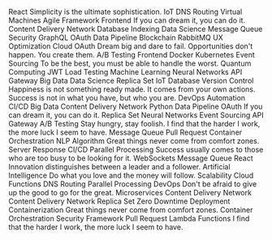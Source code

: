 React Simplicity is the ultimate sophistication. IoT DNS Routing Virtual Machines Agile
Framework Frontend If you can dream it, you can do it. Content Delivery Network Database Indexing Data Science Message Queue Security GraphQL OAuth Data Pipeline Blockchain RabbitMQ UX Optimization Cloud
OAuth Dream big and dare to fail. Opportunities don't happen. You create them. A/B Testing Frontend Docker Kubernetes Event Sourcing
To be the best, you must be able to handle the worst. Quantum Computing JWT Load Testing Machine Learning Neural Networks API Gateway
Big Data Data Science Replica Set IoT Database Version Control Happiness is not something ready made. It comes from your own actions. Success is not in what you have, but who you are. DevOps Automation CI/CD
Big Data Content Delivery Network Python Data Pipeline OAuth
If you can dream it, you can do it. Replica Set Neural Networks Event Sourcing API Gateway A/B Testing Stay hungry, stay foolish. I find that the harder I work, the more luck I seem to have. Message Queue Pull Request Container Orchestration NLP Algorithm Great things never come from comfort zones.
Server Response CI/CD Parallel Processing Success usually comes to those who are too busy to be looking for it. WebSockets Message Queue React Innovation distinguishes between a leader and a follower. Artificial Intelligence Do what you love and the money will follow. Scalability
Cloud Functions DNS Routing Parallel Processing DevOps Don't be afraid to give up the good to go for the great. Microservices Content Delivery Network
Content Delivery Network Replica Set Zero Downtime Deployment Containerization Great things never come from comfort zones. Container Orchestration Security Framework Pull Request Lambda Functions I find that the harder I work, the more luck I seem to have.
